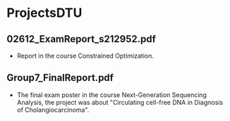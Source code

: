 # ProjectsDTU

## 02612_ExamReport_s212952.pdf
- Report in the course Constrained Optimization.  

## Group7_FinalReport.pdf
- The final exam poster in the course Next-Generation Sequencing Analysis, the project was about "Circulating cell-free DNA in Diagnosis of Cholangiocarcinoma".
